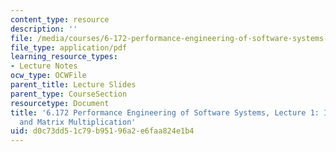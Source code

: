 ```yaml
---
content_type: resource
description: ''
file: /media/courses/6-172-performance-engineering-of-software-systems-fall-2018/d0c73dd51c79b95196a2e6faa824e1b4_MIT6_172F18_lec1.pdf
file_type: application/pdf
learning_resource_types:
- Lecture Notes
ocw_type: OCWFile
parent_title: Lecture Slides
parent_type: CourseSection
resourcetype: Document
title: '6.172 Performance Engineering of Software Systems, Lecture 1: Introduction
  and Matrix Multiplication'
uid: d0c73dd5-1c79-b951-96a2-e6faa824e1b4
---
```

